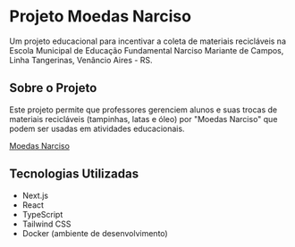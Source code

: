 # Projeto Moedas Narciso

Um projeto educacional para incentivar a coleta de materiais recicláveis na Escola Municipal de Educação Fundamental Narciso Mariante de Campos, Linha Tangerinas, Venâncio Aires - RS.

## Sobre o Projeto

Este projeto permite que professores gerenciem alunos e suas trocas de materiais recicláveis (tampinhas, latas e óleo) por "Moedas Narciso" que podem ser usadas em atividades educacionais.

[Moedas Narciso](moedasnarciso.com.br)

## Tecnologias Utilizadas

- Next.js
- React
- TypeScript
- Tailwind CSS
- Docker (ambiente de desenvolvimento)
